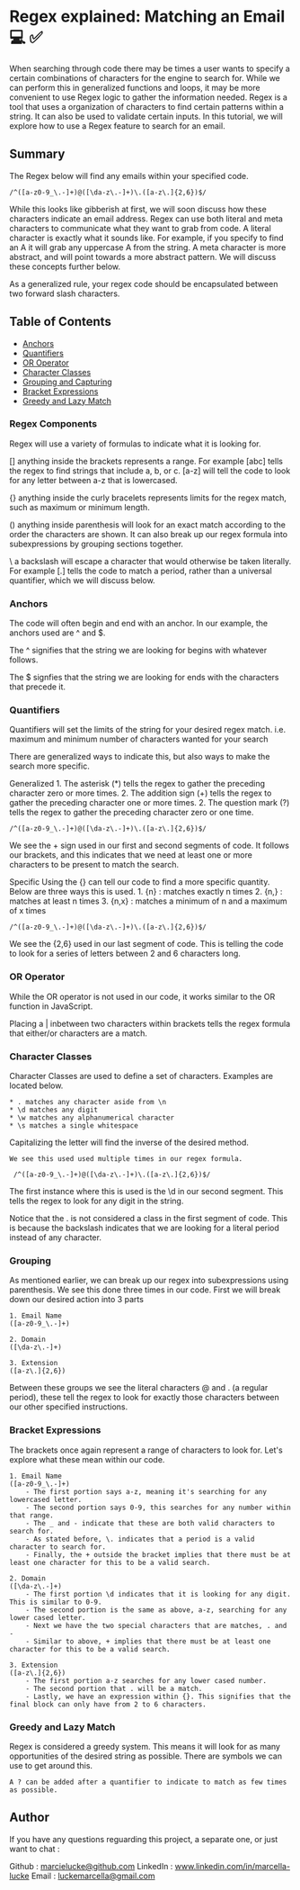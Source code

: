 # Regex explained: Matching an Email 💻 ✅

When searching through code there may be times a user wants to specify a certain combinations of characters for the engine to search for. While we can perform this in generalized functions and loops, it may be more convenient to use Regex logic to gather the information needed. Regex is a tool that uses a organization of characters to find certain patterns within a string. It can also be used to validate certain inputs. In this tutorial, we will explore how to use a Regex feature to search for an email.



## Summary 

The Regex below will find any emails within your specified code.

  `/^([a-z0-9_\.-]+)@([\da-z\.-]+)\.([a-z\.]{2,6})$/`

While this looks like gibberish at first, we will soon discuss how these characters indicate an email address. Regex can use both literal and meta characters to communicate what they want to grab from code. A literal character is exactly what it sounds like. For example, if you specify to find an A it will grab any uppercase A from the string. A meta character is more abstract, and will point towards a more abstract pattern. We will discuss these concepts further below. 

As a generalized rule, your regex code should be encapsulated between two forward slash characters. 


## Table of Contents

- [Anchors](#anchors)
- [Quantifiers](#quantifiers)
- [OR Operator](#or-operator)
- [Character Classes](#character-classes)
- [Grouping and Capturing](#grouping-and-capturing)
- [Bracket Expressions](#bracket-expressions)
- [Greedy and Lazy Match](#greedy-and-lazy-match)


### Regex Components

Regex will use a variety of formulas to indicate what it is looking for.

[] anything inside the brackets represents a range. For example [abc] tells the regex to find strings that include a, b, or c. [a-z] will tell the code to look for any letter between a-z that is lowercased.

{} anything inside the curly bracelets represents limits for the regex match, such as maximum or minimum length.

() anything inside parenthesis will look for an exact match according to the order the characters are shown. It can also break up our regex formula into subexpressions by grouping sections together. 

\ a backslash will escape a character that would otherwise be taken literally. For example [\.] tells the code to match a period, rather than a universal quantifier, which we will discuss below. 


### Anchors

The code will often begin and end with an anchor. In our example, the anchors used are ^ and $.

The ^ signifies that the string we are looking for begins with whatever follows.

The $ signfies that the string we are looking for ends with the characters that precede it. 

### Quantifiers

Quantifiers will set the limits of the string for your desired regex match.
    i.e. maximum and minimum number of characters wanted for your search

There are generalized ways to indicate this, but also ways to make the search more specific. 

Generalized
    1. The asterisk (*) tells the regex to gather the preceding character zero or more times.
    2. The addition sign (+) tells the regex to gather the preceding character one or more times.
    2. The question mark (?) tells the regex to gather the preceding character zero or one time.

`/^([a-z0-9_\.-]+)@([\da-z\.-]+)\.([a-z\.]{2,6})$/`

We see the + sign used in our first and second segments of code. It follows our brackets, and this indicates that we need at least one or more characters to be present to match the search.

Specific 
    Using the {} can tell our code to find a more specific quantity. Below are three ways this is used.
    1. {n} : matches exactly n times
    2. {n,} : matches at least n times
    3. {n,x} : matches a minimum of n and a maximum of x times

 `/^([a-z0-9_\.-]+)@([\da-z\.-]+)\.([a-z\.]{2,6})$/`

We see the {2,6} used in our last segment of code. This is telling the code to look for a series of letters between 2 and 6 characters long. 


### OR Operator

While the OR operator is not used in our code, it works similar to the OR function in JavaScript. 

Placing a | inbetween two characters within brackets tells the regex formula that either/or characters are a match. 

### Character Classes

Character Classes are used to define a set of characters. Examples are located below.

    * . matches any character aside from \n
    * \d matches any digit 
    * \w matches any alphanumerical character
    * \s matches a single whitespace

Capitalizing the letter will find the inverse of the desired method. 

    We see this used used multiple times in our regex formula. 

     /^([a-z0-9_\.-]+)@([\da-z\.-]+)\.([a-z\.]{2,6})$/

The first instance where this is used is the \d in our second segment. This tells the regex to look for any digit in the string. 

Notice that the \. is not considered a class in the first segment of code. This is because the backslash indicates that we are looking for a literal period instead of any character. 

### Grouping

As mentioned earlier, we can break up our regex into subexpressions using parenthesis. We see this done three times in our code. First we will break down our desired action into 3 parts

    1. Email Name
    ([a-z0-9_\.-]+)

    2. Domain
    ([\da-z\.-]+)

    3. Extension
    ([a-z\.]{2,6})

Between these groups we see the literal characters @ and \. (a regular period), these tell the regex to look for exactly those characters between our other specified instructions. 


### Bracket Expressions

The brackets once again represent a range of characters to look for. Let's explore what these mean within our code.


    1. Email Name
    ([a-z0-9_\.-]+) 
        - The first portion says a-z, meaning it's searching for any lowercased letter. 
        - The second portion says 0-9, this searches for any number within that range.
        - The _ and - indicate that these are both valid characters to search for.
        - As stated before, \. indicates that a period is a valid character to search for.
        - Finally, the + outside the bracket implies that there must be at least one character for this to be a valid search. 

    2. Domain
    ([\da-z\.-]+)
        - The first portion \d indicates that it is looking for any digit. This is similar to 0-9.
        - The second portion is the same as above, a-z, searching for any lower cased letter.
        - Next we have the two special characters that are matches, . and -
        - Similar to above, + implies that there must be at least one character for this to be a valid search. 

    3. Extension
    ([a-z\.]{2,6})
        - The first portion a-z searches for any lower cased number.
        - The second portion that . will be a match.
        - Lastly, we have an expression within {}. This signifies that the final block can only have from 2 to 6 characters. 

### Greedy and Lazy Match

Regex is considered a greedy system. This means it will look for as many opportunities of the desired string as possible. There are symbols we can use to get around this.

    A ? can be added after a quantifier to indicate to match as few times as possible. 

## Author

If you have any questions reguarding this project, a separate one, or just want to chat :

Github : marcielucke@github.com
LinkedIn : www.linkedin.com/in/marcella-lucke
Email : luckemarcella@gmail.com